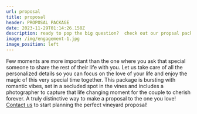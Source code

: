```yaml
---
url: proposal
title: proposal
header: PROPOSAL PACKAGE
date: 2023-11-29T01:14:26.158Z
description: ready to pop the big question?  check out our propsal package
image: /img/engagement-1.jpg
image_position: left
---
```

Few moments are more important than the one where you ask that special someone to share the rest of their life with you. Let us take care of all the personalized details so you can focus on the love of your life and enjoy the magic of this very special time together. This package is bursting with romantic vibes, set in a secluded spot in the vines and includes a photographer to capture that life changing moment for the couple to cherish forever. A truly distinctive way to make a proposal to the one you love! [Contact us](mailto:info@nasketucketvineyards.com) to start planning the perfect vineyard proposal!